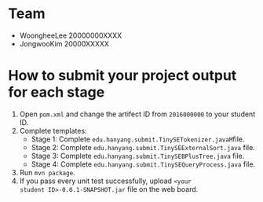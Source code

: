 # Team

* WoongheeLee 20000000XXXX
* JongwooKim 20000XXXXX

# How to submit your project output for each stage
1. Open <code>pom.xml</code> and change the artifect ID from <code>2016000000</code> to your student ID.
2. Complete templates:
   * Stage 1: Complete <code>edu.hanyang.submit.TinySETokenizer.javaM</code>file.
   * Stage 2: Complete <code>edu.hanyang.submit.TinySEExternalSort.java</code> file.
   * Stage 3: Complete <code>edu.hanyang.submit.TinySEBPlusTree.java</code> file.
   * Stage 4: Complete <code>edu.hanyang.submit.TinySEQueryProcess.java</code> file.
3. Run <code>mvn package</code>.
4. If you pass every unit test successfully, upload <code>&lt;your student ID&gt;-0.0.1-SNAPSHOT.jar</code> file on the web board.
